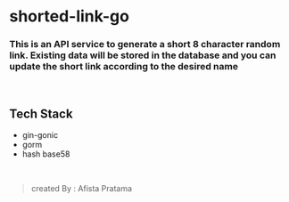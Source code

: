# shorted-link-go

<h3>This is an API service to generate a short 8 character random link. Existing data will be stored in the database and you can update the short link according to the desired name</h3>
<br>

## Tech Stack
- gin-gonic
- gorm
- hash base58 

<br>

>created By : Afista Pratama
